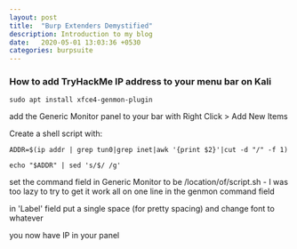 ```yaml
---
layout: post
title:  "Burp Extenders Demystified"
description: Introduction to my blog
date:   2020-05-01 13:03:36 +0530
categories: burpsuite
---
```





### How to add TryHackMe IP address to your menu bar on Kali





`sudo apt install xfce4-genmon-plugin`

add the Generic Monitor panel to your bar with Right Click > Add New Items

Create a shell script with:

```
ADDR=$(ip addr | grep tun0|grep inet|awk '{print $2}'|cut -d "/" -f 1)

echo "$ADDR" | sed 's/$/ /g'
```


set the command field in Generic Monitor to be /location/of/script.sh - I was too lazy to try to get it work all on one line in the genmon command field

in 'Label' field put a single space (for pretty spacing) and change font to whatever

you now have  IP in your panel



